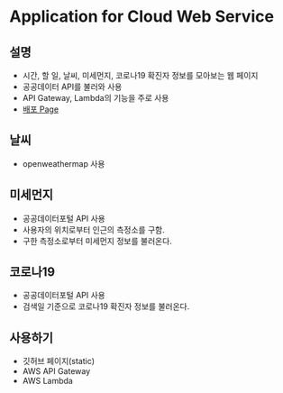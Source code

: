 # Application for Cloud Web Service
## 설명
 - 시간, 할 일, 날씨, 미세먼지, 코로나19 확진자 정보를 모아보는 웹 페이지
 - 공공데이터 API를 불러와 사용
 - API Gateway, Lambda의 기능을 주로 사용
 - [배포 Page](https://onaeonae1.github.io/cloudwebservice)
## 날씨
- openweathermap 사용
## 미세먼지
- 공공데이터포털 API 사용
- 사용자의 위치로부터 인근의 측정소를 구함.
- 구한 측정소로부터 미세먼지 정보를 불러온다.
## 코로나19
- 공공데이터포털 API 사용
- 검색일 기준으로 코로나19 확진자 정보를 불러온다.
## 사용하기
 - 깃허브 페이지(static)
 - AWS API Gateway
 - AWS Lambda
